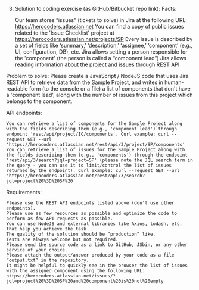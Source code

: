 3. Solution to coding exercise (as GitHub/Bitbucket repo link):
Facts:

     Our team stores “issues” (tickets to solve) in Jira at the following URL: https://herocoders.atlassian.net
    You can find a copy of public issues related to the 'Issue Checklist' project at https://herocoders.atlassian.net/projects/SP
    Every issue is described by a set of fields like ‘summary,’ ‘description,’ ‘assignee,’ ‘component’ (e.g., UI, configuration, DB), etc.
    Jira allows setting a person responsible for the 'component' (the person is called a “component lead”)
    Jira allows reading information about the project and issues through REST API



Problem to solve:
Please create a JavaScript / NodeJS code that uses Jira REST API to retrieve data from the Sample Project, and writes in human-readable form (to the console or a file) a list of components that don't have a 'component lead', along with the number of issues from this project which belongs to the component.

API endpoints:

    You can retrieve a list of components for the Sample Project along with the fields describing them (e.g., 'component lead') through endpoint 'rest/api/project/IC/components'. Curl example: curl --request GET --url 'https://herocoders.atlassian.net/rest/api/3/project/SP/components'
    You can retrieve a list of issues for the Sample Project along with the fields describing them (e.g., 'components') through the endpoint 'rest/api/3/search?jql=project=SP' (please note the JQL search term in the query - you can use it to limit/control the list of issues returned by the endpoint). Curl example: curl --request GET --url 'https://herocoders.atlassian.net/rest/api/3/search?jql=project%20%3D%20SP%20'


Requirements:

    Please use the REST API endpoints listed above (don't use other endpoints).
    Please use as few resources as possible and optimize the code to perform as few API requests as possible.
    You can use NodeJS and external libraries like Axios, lodash, etc. that help you achieve the task
    The quality of the solution should be “production” like.
    Tests are always welcome but not required.
    Please send the source code as a link to GitHub, JSbin, or any other service of your choice.
    Please attach the output/answer produced by your code as a file “output.txt” in the repository.
    It might be helpful to quickly see in the browser the list of issues with the assigned component using the following URL: https://herocoders.atlassian.net/issues/?jql=project%20%3D%20SP%20and%20component%20is%20not%20empty
